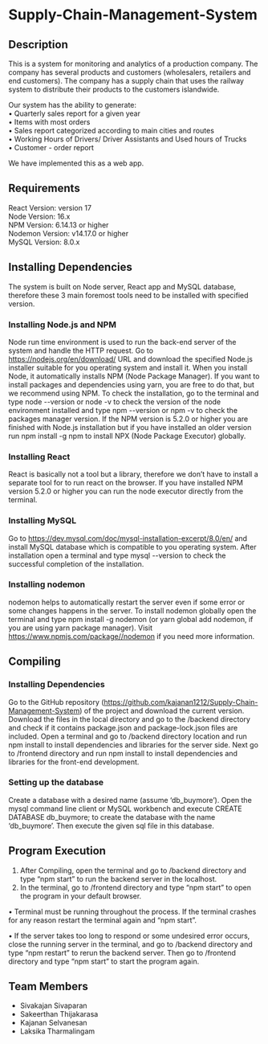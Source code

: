 # Supply-Chain-Management-System

## Description

This is a system for monitoring and analytics of a production company. The company has several products and customers (wholesalers, retailers and end customers). The company has a supply chain that uses the railway system to distribute their products to the customers islandwide. 

Our system has the ability to generate: <br>
• Quarterly sales report for a given year <br>
• Items with most orders <br>
• Sales report categorized according to main cities and routes <br>
• Working Hours of Drivers/ Driver Assistants and Used hours of Trucks <br>
• Customer - order report

We have implemented this as a web app.

## Requirements

React Version: version 17 <br>
Node Version: 16.x <br>
NPM Version: 6.14.13 or higher <br>
Nodemon Version: v14.17.0 or higher <br>
MySQL Version: 8.0.x

## Installing Dependencies

The system is built on Node server, React app and MySQL database, therefore these 3 main foremost tools need to be installed with specified version.

### Installing Node.js and NPM

Node run time environment is used to run the back-end server of the system and handle the HTTP request. Go to https://nodejs.org/en/download/ URL and download the specified Node.js installer suitable for you operating system and install it. When you install Node, it automatically installs NPM (Node Package Manager). If you want to install packages and dependencies using yarn, you are free to do that, but we recommend using NPM.
To check the installation, go to the terminal and type node --version or node -v to check the version of the node environment installed and type npm --version or npm -v to check the packages manager version. If the NPM version is 5.2.0 or higher you are finished with Node.js installation but if you have installed an older version run npm install -g npm to install NPX (Node Package Executor) globally.

### Installing React

React is basically not a tool but a library, therefore we don’t have to install a separate tool for
to run react on the browser. If you have installed NPM version 5.2.0 or higher you can run
the node executor directly from the terminal.

### Installing MySQL

Go to https://dev.mysql.com/doc/mysql-installation-excerpt/8.0/en/ and install MySQL
database which is compatible to you operating system. After installation open a terminal and
type mysql --version to check the successful completion of the installation.

### Installing nodemon

nodemon helps to automatically restart the server even if some error or some changes
happens in the server. To install nodemon globally open the terminal and type npm install -g
nodemon (or yarn global add nodemon, if you are using yarn package manager). Visit
https://www.npmjs.com/package//nodemon if you need more information.


## Compiling

### Installing Dependencies

Go to the GitHub repository (https://github.com/kajanan1212/Supply-Chain-Management-System) of the project and download the current version. Download the files in the local directory and go to the /backend directory and check if it contains package.json and package-lock.json files are included. Open a terminal and go to /backend directory location and run npm install to install dependencies and libraries for the server side. Next go to /frontend directory and run npm install to install dependencies and libraries for the front-end development.

### Setting up the database

Create a database with a desired name (assume ‘db_buymore’). Open the mysql command line client or MySQL workbench and execute CREATE DATABASE db_buymore; to create the database with the name ‘db_buymore’. Then execute the given sql file in this database.


## Program Execution

1.	After Compiling, open the terminal and go to /backend directory and type “npm start” to run the backend server in the localhost. 
2.	In the terminal, go to /frontend directory and type “npm start” to open the program in your default browser. 

•	Terminal must be running throughout the process. If the terminal crashes for any reason restart the terminal again and “npm start”.

•	If the server takes too long to respond or some undesired error occurs, close the running server in the terminal, and go to /backend directory and type “npm restart” to rerun the backend server. Then go to /frontend directory and type “npm start” to start the program again.

## Team Members
<ul>
  <li>Sivakajan Sivaparan</li>
  <li>Sakeerthan Thijakarasa</li>
  <li>Kajanan Selvanesan</li>
  <li>Laksika Tharmalingam</li>
</ul>
